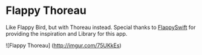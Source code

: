 # Flappy Thoreau

Like Flappy Bird, but with Thoreau instead. Special thanks to [FlappySwift](https://github.com/fullstackio/FlappySwift) for providing the inspiration and Library for this app.

![Flappy Thoreau]
(http://imgur.com/75UKkEs)



